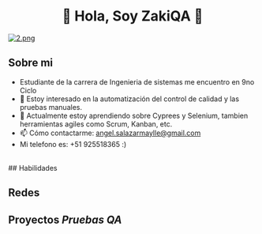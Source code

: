 <div align="center">
<h1 align="center">👋 Hola, Soy ZakiQA 🍫</h1>
</div>

[![2.png](https://i.postimg.cc/J7Xk3J26/2.png)](https://postimg.cc/t7XJp1yW)

## Sobre mi

- Estudiante de la carrera de Ingenieria de sistemas me encuentro en 9no Ciclo
- 👀 Estoy interesado en la automatización del control de calidad y las pruebas manuales.
- 🌱 Actualmente estoy aprendiendo sobre Cyprees y Selenium, tambien herramientas agiles como Scrum, Kanban, etc.
- 📫 Cómo contactarme: angel.salazarmaylle@gmail.com
- Mi telefono es: +51 925518365 :)
<br>
## Habilidades

## Redes
## Proyectos *Pruebas QA*

<!--
**Angelzaki/AngelZaki** is a ✨ _special_ ✨ repository because its `README.md` (this file) appears on your GitHub profile.

Here are some ideas to get you started:

- 🔭 I’m currently working on ...
- 🌱 I’m currently learning ...
- 👯 I’m looking to collaborate on ...
- 🤔 I’m looking for help with ...
- 💬 Ask me about ...
- 📫 How to reach me: ...
- 😄 Pronouns: ...
- ⚡ Fun fact: ...
-->

